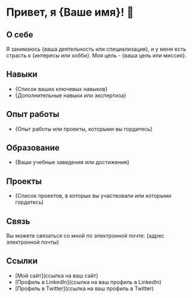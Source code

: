 # Привет, я {Ваше имя}! 👋

## О себе

Я занимаюсь {ваша деятельность или специализация}, и у меня есть страсть к {интересы или хобби}. Моя цель - {ваша цель или миссия}.

## Навыки

- {Список ваших ключевых навыков}
- {Дополнительные навыки или экспертиза}

## Опыт работы

- {Опыт работы или проекты, которыми вы гордитесь}

## Образование

- {Ваши учебные заведения или достижения}

## Проекты

- {Список проектов, в которых вы участвовали или которыми гордитесь}

## Связь

Вы можете связаться со мной по электронной почте: {адрес электронной почты}

## Ссылки

- [Мой сайт](ссылка на ваш сайт)
- [Профиль в LinkedIn](ссылка на ваш профиль в LinkedIn)
- [Профиль в Twitter](ссылка на ваш профиль в Twitter)

